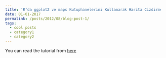 ```yaml
---
title: 'R’da ggplot2 ve maps Kutuphanelerini Kullanarak Harita Cizdirmek'
date: 01-01-2017
permalink: /posts/2012/08/blog-post-1/
tags:
  - cool posts
  - category1
  - category2
---
```


You can read the tutorial from [here](http://users.metu.edu.tr/ozancan/harita.html)


